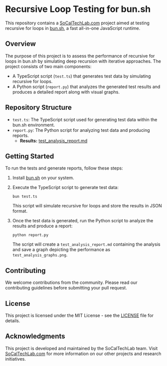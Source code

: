 # Recursive Loop Testing for bun.sh

This repository contains a [SoCalTechLab.com](https://socaltechlab.com/) project aimed at testing recursive for loops in [bun.sh](https://bun.sh), a fast all-in-one JavaScript runtime.

## Overview

The purpose of this project is to assess the performance of recursive for loops in bun.sh by simulating deep recursion with iterative approaches. The project consists of two main components:

-   A TypeScript script (`test.ts`) that generates test data by simulating recursive for loops.
-   A Python script (`report.py`) that analyzes the generated test results and produces a detailed report along with visual graphs.

## Repository Structure

-   `test.ts`: The TypeScript script used for generating test data within the bun.sh environment.
-   `report.py`: The Python script for analyzing test data and producing reports.
    -   **Results:** [test_analysis_report.md](./test_analysis_report.md)

## Getting Started

To run the tests and generate reports, follow these steps:

1. Install [bun.sh](https://bun.sh) on your system.
2. Execute the TypeScript script to generate test data:

    ```
    bun test.ts
    ```

    This script will simulate recursive for loops and store the results in JSON format.

3. Once the test data is generated, run the Python script to analyze the results and produce a report:
    ```
    python report.py
    ```
    The script will create a `test_analysis_report.md` containing the analysis and save a graph depicting the performance as `test_analysis_graphs.png`.

## Contributing

We welcome contributions from the community. Please read our contributing guidelines before submitting your pull request.

## License

This project is licensed under the MIT License - see the [LICENSE](LICENSE) file for details.

## Acknowledgments

This project is developed and maintained by the SoCalTechLab team. Visit [SoCalTechLab.com](https://socaltechlab.com) for more information on our other projects and research initiatives.
